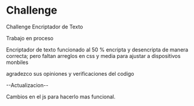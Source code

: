 # Challenge
Challenge Encriptador de Texto

Trabajo en proceso 

Encriptador de texto funcionado al 50 % encripta y desencripta de manera correcta; pero faltan arreglos en css y media para ajustar a dispositivos monbiles

agradezco sus opiniones y verificaciones del codigo 


--Actualizacion--

Cambios en el js para hacerlo mas funcional.
